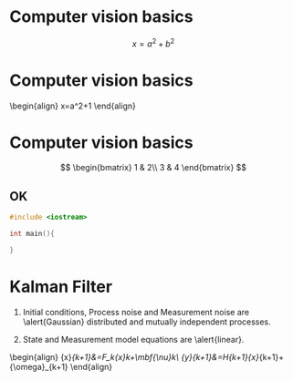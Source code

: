 
<script src="https://cdn.mathjax.org/mathjax/latest/MathJax.js?config=TeX-AMS-MML_HTMLorMML" type="text/javascript"></script>
<div style="display: none;">
\(
\newcommand{\mbf}[1]{\mathbf{#1}}
\newcommand{\NN}[3]{{\bf \mathcal{N}}(#1:#2,#3)}
\)
</div>

# Computer vision basics

$$x=a^2+b^2 $$

# Computer vision basics

\begin{align}
x=a^2+1
\end{align}

# Computer vision basics

$$
\begin{bmatrix}
1 & 2\\
3 & 4
\end{bmatrix}
$$

## OK

```c++
#include <iostream>

int main(){

}
```

# Kalman Filter

1. Initial conditions, Process noise and Measurement noise are \alert{Gaussian} distributed and mutually independent processes.

2. State and Measurement model equations are \alert{linear}.

\begin{align}
{x}_{k+1}&=F_k{x}_k+\mbf{\nu}_k\\
{y}_{k+1}&=H_{k+1}{x}_{k+1}+{\omega}_{k+1}
\end{align}


